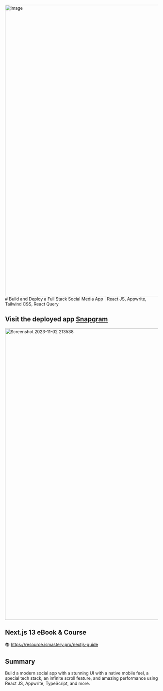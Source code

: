 <img width="960" alt="image" src="https://github.com/suman-3/Snapgram/assets/136931230/bd3d3b81-4e3a-456b-8e10-7aaf33c1cd51"># Build and Deploy a Full Stack Social Media App | React JS, Appwrite, Tailwind CSS, React Query

## Visit the deployed app [Snapgram](https://snapgram-social.vercel.app/)
<img width="960" alt="Screenshot 2023-11-02 213538" src="https://github.com/suman-3/Snapgram/assets/136931230/c61aac39-27ad-49a8-b279-5b6a84dbb6f6">


## Next.js 13 eBook & Course
📚 https://resource.jsmastery.pro/nextjs-guide

## Summary
Build a modern social app with a stunning UI with a native mobile feel, a special tech stack, an infinite scroll feature, and amazing performance using React JS, Appwrite, TypeScript, and more.
